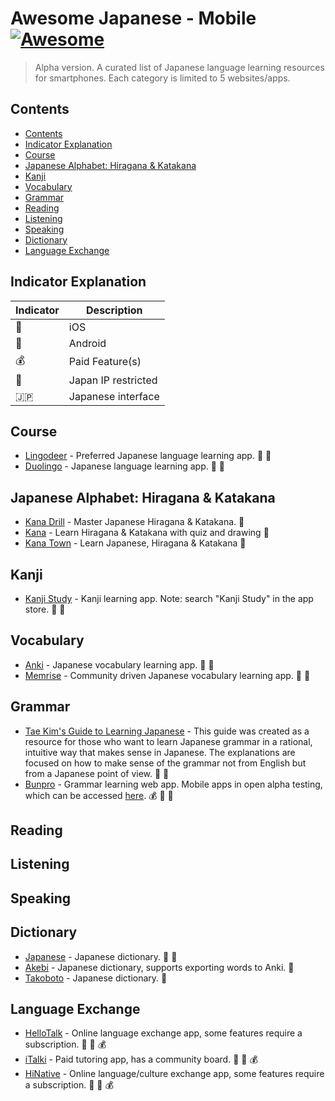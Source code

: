 # Awesome Japanese - Mobile [![Awesome](https://cdn.rawgit.com/sindresorhus/awesome/d7305f38d29fed78fa85652e3a63e154dd8e8829/media/badge.svg)](https://github.com/sindresorhus/awesome)

> Alpha version. A curated list of Japanese language learning resources for smartphones. Each category is limited to 5 websites/apps.

## Contents

- [Contents](#contents)
- [Indicator Explanation](#indicator-explanation)
- [Course](#course)
- [Japanese Alphabet: Hiragana \& Katakana](#japanese-alphabet-hiragana--katakana)
- [Kanji](#kanji)
- [Vocabulary](#vocabulary)
- [Grammar](#grammar)
- [Reading](#reading)
- [Listening](#listening)
- [Speaking](#speaking)
- [Dictionary](#dictionary)
- [Language Exchange](#language-exchange)

## Indicator Explanation

| Indicator  | Description         |
| ---------- | ------------------- |
| :apple:    | iOS                 |
| :robot:    | Android             |
| :moneybag: | Paid Feature(s)     |
| :japan:    | Japan IP restricted |
| :jp:       | Japanese interface  |

## Course

- [Lingodeer](https://www.lingodeer.com) - Preferred Japanese language learning app. :apple: :robot:
- [Duolingo](https://www.duolingo.com) - Japanese language learning app. :apple: :robot:

## Japanese Alphabet: Hiragana & Katakana

- [Kana Drill](https://apps.apple.com/us/app/kana-drill/id1208009110) - Master Japanese Hiragana & Katakana. :apple:
- [Kana](https://apps.apple.com/us/app/kana-hiragana-and-katakana/id1454200955) - Learn Hiragana & Katakana with quiz and drawing :apple:
- [Kana Town](https://play.google.com/store/apps/details?id=fr.koridev.kanatown) - Learn Japanese, Hiragana & Katakana :robot:

## Kanji

- [Kanji Study](https://mindtwisted.com/) - Kanji learning app. Note: search "Kanji Study" in the app store. :apple: :robot:

## Vocabulary

- [Anki](https://apps.ankiweb.net/) - Japanese vocabulary learning app. :apple: :robot:
- [Memrise](https://www.memrise.com/) - Community driven Japanese vocabulary learning app. :apple: :robot:

## Grammar

- [Tae Kim's Guide to Learning Japanese](https://guidetojapanese.org/learn/grammar) - This guide was created as a resource for those who want to learn Japanese grammar in a rational, intuitive way that makes sense in Japanese. The explanations are focused on how to make sense of the grammar not from English but from a Japanese point of view. :apple: :robot:
- [Bunpro](https://bunpro.jp/) - Grammar learning web app. Mobile apps in open alpha testing, which can be accessed [here](https://bunpro.jp/apps). :moneybag: :apple: :robot:

## Reading

## Listening

## Speaking

## Dictionary

- [Japanese](https://www.japaneseapp.com/) - Japanese dictionary. :apple: :robot:
- [Akebi](https://play.google.com/store/apps/details?id=com.craxic.akebifree) - Japanese dictionary, supports exporting words to Anki. :robot:
- [Takoboto](https://play.google.com/store/apps/details?id=jp.takoboto&hl=en_US&gl=US) - Japanese dictionary. :robot:

## Language Exchange

- [HelloTalk](https://www.hellotalk.com) - Online language exchange app, some features require a subscription. :apple: :robot: :moneybag:
- [iTalki](https://italki.com) - Paid tutoring app, has a community board. :apple: :robot: :moneybag:
- [HiNative](https://www.hinative.com) - Online language/culture exchange app, some features require a subscription. :apple: :robot: :moneybag:
